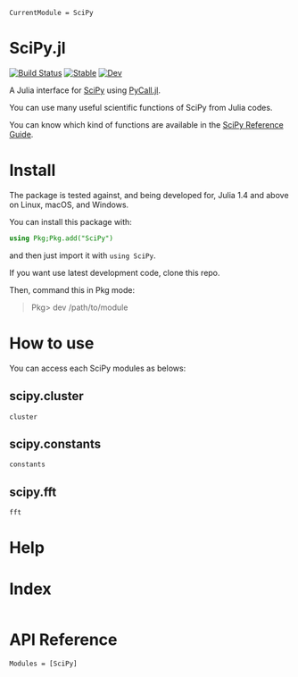 ```@meta
CurrentModule = SciPy
```

# SciPy.jl

[![Build Status](https://github.com/AtsushiSakai/SciPy.jl/workflows/CI/badge.svg)](https://github.com/AtsushiSakai/SciPy.jl/actions)
[![Stable](https://img.shields.io/badge/docs-stable-blue.svg)](https://AtsushiSakai.github.io/SciPy.jl/stable)
[![Dev](https://img.shields.io/badge/docs-dev-blue.svg)](https://AtsushiSakai.github.io/SciPy.jl/dev)

A Julia interface for [SciPy](https://www.scipy.org/scipylib/index.html) using [PyCall.jl](https://github.com/JuliaPy/PyCall.jl).

You can use many useful scientific functions of SciPy from Julia codes.

You can know which kind of functions are available in the [SciPy Reference Guide](https://docs.scipy.org/doc/scipy/reference/).


# Install

The package is tested against, and being developed for, Julia 1.4 and above on Linux, macOS, and Windows.

You can install this package with:

```jl
using Pkg;Pkg.add("SciPy")
```

and then just import it with `using SciPy`.

If you want use latest development code, clone this repo.

Then, command this in Pkg mode:

> Pkg> dev /path/to/module


# How to use

You can access each SciPy modules as belows:

## scipy.cluster

```@docs
cluster
```

## scipy.constants

```@docs
constants
```

## scipy.fft

```@docs
fft
```

# Help


# Index

```@index
```

# API Reference

```@autodocs
Modules = [SciPy]
```
